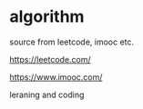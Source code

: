 # algorithm
source from leetcode, imooc etc.

https://leetcode.com/

https://www.imooc.com/

leraning and coding
